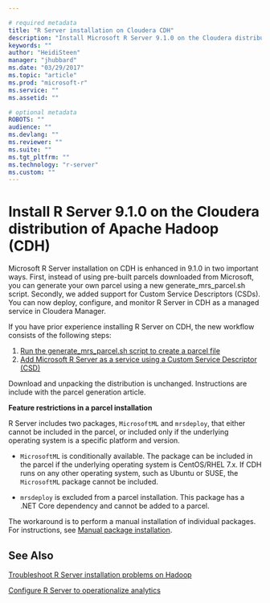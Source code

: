 ```yaml
---

# required metadata
title: "R Server installation on Cloudera CDH"
description: "Install Microsoft R Server 9.1.0 on the Cloudera distribution of Apache Hadoop (CDH)."
keywords: ""
author: "HeidiSteen"
manager: "jhubbard"
ms.date: "03/29/2017"
ms.topic: "article"
ms.prod: "microsoft-r"
ms.service: ""
ms.assetid: ""

# optional metadata
ROBOTS: ""
audience: ""
ms.devlang: ""
ms.reviewer: ""
ms.suite: ""
ms.tgt_pltfrm: ""
ms.technology: "r-server"
ms.custom: ""
---
```


# Install R Server 9.1.0 on the Cloudera distribution of Apache Hadoop (CDH)

Microsoft R Server installation on CDH is enhanced in 9.1.0 in two important ways. First, instead of using pre-built parcels downloaded from Microsoft, you can generate your own parcel using a new generate_mrs_parcel.sh script. Secondly, we added support for Custom Service Descriptors (CSDs). You can now deploy, configure, and monitor R Server in CDH as a managed service in Cloudera Manager.

If you have prior experience installing R Server on CDH, the new workflow consists of the following steps:

1. [Run the generate_mrs_parcel.sh script to create a parcel file](rserver-install-cloudera-generate-parcel.md)
2. [Add Microsoft R Server as a service using a Custom Service Descriptor (CSD)](rserver-install-cloudera-deploy-activate.md)

Download and unpacking the distribution is unchanged. Instructions are include with the parcel generation article.

**Feature restrictions in a parcel installation**

R Server includes two packages, `MicrosoftML` and `mrsdeploy`, that either cannot be included in the parcel, or included only if the underlying operating system is a specific platform and version.

+ `MicrosoftML` is conditionally available. The package can be included in the parcel if the underlying operating system is CentOS/RHEL 7.x. If CDH runs on any other operating system, such as Ubuntu or SUSE, the `MicrosoftML` package cannot be included.

+ `mrsdeploy` is excluded from a parcel installation. This package has a .NET Core dependency and cannot be added to a parcel.

The workaround is to perform a manual installation of individual packages. For instructions, see [Manual package installation](rserver-hadoop-manual-package.md).

## See Also

[Troubleshoot R Server installation problems on Hadoop](rserver-install-hadoop-troubleshoot.md)

[Configure R Server to operationalize analytics](operationalize/configuration-initial.md)
